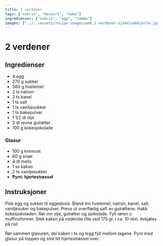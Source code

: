 ```yaml
---
title: 2 verdener
tags: ["sukrin", "dessert", "kake"]
ingredienser: ["sukrin", "egg", "rømme"]
images: ["../../assets/recipe-images/web_2-verdener-sjokoladehjerte.jpg"]
---
```


# 2 verdener

## Ingredienser

- 4 egg
- 270 g sukker
- 360 g hvetemel
- 2 ts natron
- 2 ts kanel
- 1 ts salt
- 1 ts vaniljesukker
- 1 ts bakepulver
- 1 1/2 dl olje
- 3 dl revne gulrøtter
- 100 g kokesjokolade

### Glasur

- 100 g kremost
- 60 g smør
- 4 dl melis
- 1 ss kakao
- 2 ts vaniljesukker
- **Pynt: hjertestrøssel**

## Instruksjoner

Pisk egg og sukker til eggedosis. Bland inn hvetemel, natron, kanel, salt, vaniljesuker og bakepulver. Press ut overflødig saft av gulrøttene. Hakk kokesjokoladen. Rør inn olje, gulrøtter og sjokolade. Fyll røren o muffinsformer. Stek kaken på nederste rille ved 175 gr. i ca. 10 min. Avkjøles på rist.

Rør sammen glasuren, del kaken i to og legg fyll mellom lagene. Pynt med glasur på toppen og strø litt hjertestrøssel over.
